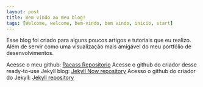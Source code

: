 ```yaml
---
layout: post
title: Bem vindo ao meu blog!
tags: [Welcome, welcome, bem-vindo, bem vindo, inicio, start]
---
```


Esse blog foi criado para alguns poucos artigos e tutoriais que eu realizo. Além de servir como uma visualização mais amigável do meu portfólio de desenvolvimentos.

Acesse o meu github: [Racass Repositorio](https://github.com/racass)
Acesse o github do criador desse ready-to-use Jekyll blog: [Jekyll Now repository](https://github.com/barryclark/jekyll-now)
Acesso o github do criador do Jekyll: [Jekyll repository](https://github.com/jekyll/jekyll)